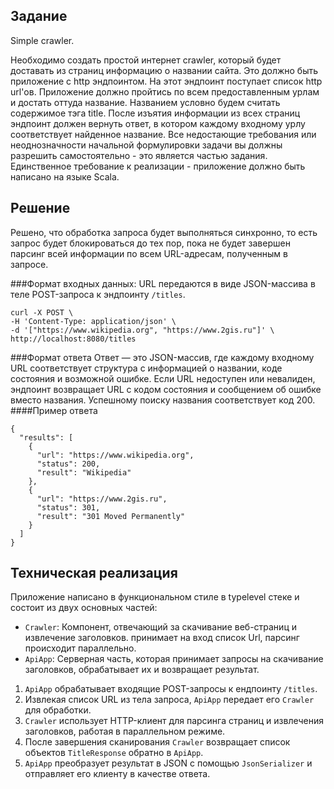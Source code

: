 Задание
---
Simple crawler.

Необходимо создать простой интернет crawler, который будет доставать из страниц информацию о названии сайта. Это должно
быть приложение с http эндпоинтом. На этот эндпоинт поступает список http url'ов. Приложение должно пройтись по всем
предоставленным урлам и достать оттуда название. Названием условно будем считать содержимое тэга title. После изъятия
информации из всех страниц эндпоинт должен вернуть ответ, в котором каждому входному урлу соответствует найденное
название. Все недостающие требования или неоднозначности начальной формулировки задачи вы должны разрешить
самостоятельно - это является частью задания. Единственное требование к реализации - приложение должно быть написано на
языке Scala.

## Решение

Решено, что обработка запроса будет выполняться синхронно, то есть запрос будет блокироваться до тех пор, пока не будет
завершен парсинг всей информации по всем URL-адресам, полученным в запросе.

###Формат входных данных: 
URL передаются в виде JSON-массива в теле POST-запроса к эндпоинту `/titles`.

```
curl -X POST \
-H 'Content-Type: application/json' \
-d '["https://www.wikipedia.org", "https://www.2gis.ru"]' \
http://localhost:8080/titles
```
###Формат ответа
Ответ — это JSON-массив, где каждому входному URL соответствует структура с информацией о названии, коде состояния 
и возможной ошибке. Если URL недоступен или невалиден, эндпоинт возвращает URL c кодом состояния и 
сообщением об ошибке вместо названия. Успешному поиску названия соответствует код 200.
####Пример ответа

```
{
  "results": [
    {
      "url": "https://www.wikipedia.org",
      "status": 200,
      "result": "Wikipedia"
    },
    {
      "url": "https://www.2gis.ru",
      "status": 301,
      "result": "301 Moved Permanently"
    }
  ]
}
```

 ## Техническая реализация

Приложение написано в функциональном стиле в typelevel стеке и состоит из двух основных частей:

* `Crawler`: Компонент, отвечающий за скачивание веб-страниц и извлечение заголовков. принимает на вход список Url, парсинг происходит параллельно.
* `ApiApp`: Серверная часть, которая принимает запросы на скачивание заголовков, обрабатывает их и возвращает результат.

1. `ApiApp` обрабатывает входящие POST-запросы к ендпоинту `/titles`.
2. Извлекая список URL из тела запроса, `ApiApp` передает его `Crawler` для обработки.
3. `Crawler` использует HTTP-клиент для парсинга страниц и извлечения заголовков, работая в параллельном режиме.
4. После завершения сканирования `Crawler` возвращает список объектов `TitleResponse` обратно в `ApiApp`.
5. `ApiApp` преобразует результат в JSON с помощью `JsonSerializer` и отправляет его клиенту в качестве ответа.


